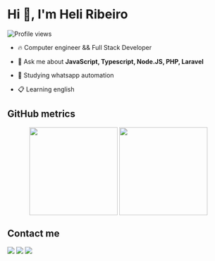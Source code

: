 <h1 align="left">Hi 👋, I'm Heli Ribeiro</h1>
<p align="left"> <img src="https://komarev.com/ghpvc/?username=heliribeiro&color=yellow" alt="Profile views" /> </p>

- 🔥 Computer engineer && Full Stack Developer

- 💬 Ask me about **JavaScript, Typescript, Node.JS, PHP, Laravel**

- 🌱 Studying whatsapp automation

- 📋 Learning english 
 
## GitHub metrics
<div align="center">
  <img height=200 align="center" src="https://github-readme-stats.vercel.app/api?username=heliribeiro&show_icons=true&theme=radical" />
  <img height=200 align="center" src="https://github-readme-stats.vercel.app/api/top-langs?username=heliribeiro&layout=compact&langs_count=8&card_width=320&theme=radical" />
</div>


## Contact me
<div> 
  <a href="https://instagram.com/heli.cr" target="_blank"><img src="https://img.shields.io/badge/-Instagram-%23E4405F?style=for-the-badge&logo=instagram&logoColor=white" target="_blank"></a>
  <a href = "mailto:heliribeiro2@gmail.com"><img src="https://img.shields.io/badge/-Gmail-%23333?style=for-the-badge&logo=gmail&logoColor=white" target="_blank"></a>
  <a href="https://www.linkedin.com/in/heli-ribeiro" target="_blank"><img src="https://img.shields.io/badge/-LinkedIn-%230077B5?style=for-the-badge&logo=linkedin&logoColor=white" target="_blank"></a> 
</div>
